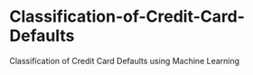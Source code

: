 # Classification-of-Credit-Card-Defaults
 Classification of Credit Card Defaults using Machine Learning
